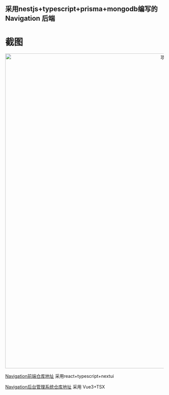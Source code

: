 ## 采用nestjs+typescript+prisma+mongodb编写的 Navigation 后端

# 截图

<p align="middle">
<img src="https://y.suemor.com/imagesn-server-1.jpg" width="1000" alt="项目" />
</p>

[Navigation前端仓库地址](https://github.com/suemor233/Navigation) 采用react+typescript+nextui

[Navigation后台管理系统仓库地址](https://github.com/suemor233/navigation-admin) 采用 Vue3+TSX
